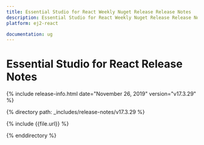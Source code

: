 ```yaml
---
title: Essential Studio for React Weekly Nuget Release Release Notes  
description: Essential Studio for React Weekly Nuget Release Release Notes  
platform: ej2-react

documentation: ug
---
```


# Essential Studio for  React  Release Notes  

{% include release-info.html date="November 26, 2019"   version="v17.3.29"  %} 

{% directory path: _includes/release-notes/v17.3.29 %}

{% include {{file.url}} %}

{% enddirectory %}
